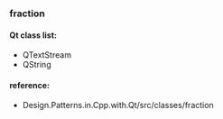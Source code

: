 ### fraction

#### Qt class list:
- QTextStream
- QString

#### reference: 
- Design.Patterns.in.Cpp.with.Qt/src/classes/fraction
